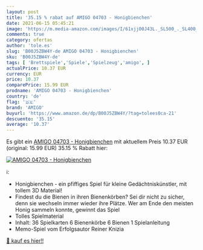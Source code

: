 ```yaml
---
layout: post
title: '35.15 % rabat auf AMIGO 04703 - Honigbienchen'
date: 2021-06-15 05:45:21
image: 'https://m.media-amazon.com/images/I/61xjj00J43L._SL500_._SL400_.jpg'
comments: true
category: ofertas
author: 'tole.es'
slug: 'B00J5ZBW4Y-de AMIGO 04703 - Honigbienchen'
sku: 'B00J5ZBW4Y-de'
tags: [ 'Brettspiele','Spiele','Spielzeug','amigo', ]
actualPrice: 10.37 EUR
currency: EUR
price: 10.37
comparePrice: 15.99 EUR
prodname: 'AMIGO 04703 - Honigbienchen'
country: 'de'
flag: '🇩🇪'
brand: 'AMIGO'
buyurl: 'https://www.amazon.de/dp/B00J5ZBW4Y/?tag=tolees0ca-21'
descuento: '35.15'
average: '10.37'
---
```


Es gibt ein [AMIGO 04703 - Honigbienchen](https://www.amazon.de/dp/B00J5ZBW4Y/?tag=tolees0ca-21) mit aktuellem Preis 10.37 EUR (original: 15.99 EUR) 35.15 % Rabatt hier:

[![AMIGO 04703 - Honigbienchen](https://m.media-amazon.com/images/I/61xjj00J43L._SL500_._SL400_.jpg)](https://www.amazon.de/dp/B00J5ZBW4Y/?tag=tolees0ca-21)

ℹ️:

- Honigbienchen - ein pfiffiges Spiel für kleine Gedächtniskünstler, mit tollem 3D Material!
- Findest du die Bienen in ihren Bienenkörben? Sei dir nicht zu sicher, denn sie wechseln immer wieder ihre Plätze. Wer am Ende den meisten Honig sammeln konnte, gewinnt das Spiel
- Tolles Spielmaterial
- Inhalt: 36 Spielkarten 6 Bienenkörbe 6 Bienen 1 Spielanleitung
- Memo-Spiel vom Erfolgsautor Reiner Knizia

[🛒 kauf es hier!!](https://www.amazon.de/dp/B00J5ZBW4Y/?tag=tolees0ca-21)
